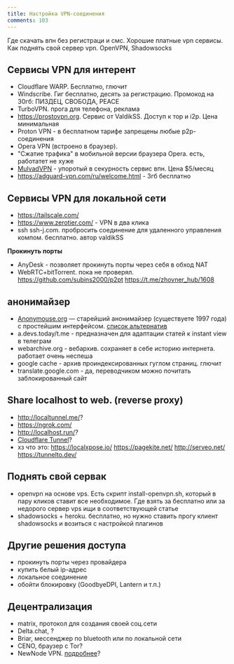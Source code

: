 ```yaml
---
title: Настройка VPN-соединения
comments: 103
---
```


Где скачать впн без регистраци и смс. Хорошие платные vpn сервисы. Как поднять свой сервер vpn. OpenVPN, Shadowsocks

## Сервисы VPN для интерент
- Cloudflare WARP. Бесплатно, глючит
- Windscribe. Гиг бесплатно, десять за регистрацию. Промокод на 30гб: ПИЗДЕЦ, СВОБОДА, PEACE
- TurboVPN. прога для телефона, реклама
- <https://prostovpn.org>. Cервис от ValdikSS. Доступ к тор и i2p. Цена минимальная
- Proton VPN - в бесплатном тарифе запрещены любые p2p-соединения
- Opera VPN (встроено в браузер). 
- "Cжатие трафика" в мобильной версии браузера Opera. есть, работатет не хуже
- [MulvadVPN](https://mullvad.net/en/pricing/) - упоротый в секурность сервис впн. Цена $5/месяц 
- <https://adguard-vpn.com/ru/welcome.html> - 3гб бесплатно


## Сервисы VPN для локальной сети
- <https://tailscale.com/>
- <https://www.zerotier.com/> - VPN в два клика 
- ssh ssh-j.com. пробросить соединение для удаленного управления компом. бесплатно. автор valdikSS

**Прокинуть порты**
- AnyDesk - позволяет прокинуть порты через себя в обход NAT
- WebRTC+bitTorrent. пока не проверял. <https://github.com/subins2000/p2pt> <https://t.me/zhovner_hub/1608>


## анонимайзер
- [Anonymouse.org](http://anonymouse.org/anonwww.html) — старейший анонимайзер (существуете 1997 года) с простейшим интерфейсом. [список альтернатив](https://spy-soft.net/luchshie-besplatnye-onlajn-anonimajzery-obzor-vybor-rekomendacii/)
- a.devs.today/t.me - предназначен для адаптации статей к instant view в телеграм
- webarchive.org - вебархив. сохраняет в себе историю интернета. работает очень неспеша
- google cache - архив проиндексированных гуглом страниц. глючит
- translate.google.com - да, переводчиком можно почитать заблокированный сайт

## Share localhost to web. (reverse proxy)
- http://localtunnel.me/?
- https://ngrok.com/
- http://localhost.run/?
- [Cloudflare Tunnel](https://developers.cloudflare.com/cloudflare-one/tutorials/share-new-site/)?
- хз что это: <https://localxpose.io/> <https://pagekite.net/> <http://serveo.net/> <https://tunnelto.dev/>

## Поднять свой сервак
- openvpn на основе vps. Есть скрипт install-openvpn.sh, который в пару кликов ставит все необходимое. Где взять за бесплатно или за недорого сервер vps ищи в соответствующей статье
- shadowsocks + heroku. бесплатно, но нужно ставить прогу клиент shadowsocks и возиться с настройкой плагинов

## Другие решения доступа
- прокинуть порты через провайдера
- купить белый ip-адрес
- локальное соединение 
- обойти блокировку (GoodbyeDPI, Lantern и т.п.)

## Децентрализация
- matrix, протокол для создания своей соц.сети
- Delta.chat, ?
- Briar, мессенджер по bluetooth или по локальной сети
- CENO, браузер с Tor?
- NewNode VPN. [подробнее](https://start.chatv3.ru/)?
